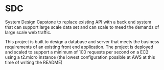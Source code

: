 # SDC
System Design Capstone to replace existing API with a back end system that can support large scale data set and can scale to meed the demands of large scale web traffic.


This project is built to design a database and server that meets the business requirements of an existing front end application. The project is deployed and scaled to support a minimum of 100 requests per second on a EC2 using a t2.micro instance (the lowest configuration possible at AWS at this time of writing the README)

